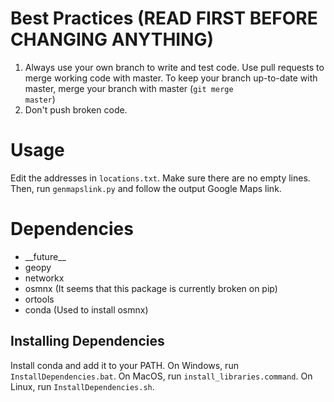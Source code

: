 # Best Practices (READ FIRST BEFORE CHANGING ANYTHING)
1. Always use your own branch to write and test code. Use pull requests to merge working code with master. To keep your branch up-to-date with master, merge your branch with master (<code>git merge master</code>)
2. Don't push broken code.

# Usage
Edit the addresses in <code>locations.txt</code>. Make sure there are no empty lines. Then, run <code>genmapslink.py</code> and follow the output Google Maps link.

# Dependencies
* \_\_future__
* geopy
* networkx
* osmnx (It seems that this package is currently broken on pip)
* ortools
* conda (Used to install osmnx)

## Installing Dependencies
Install conda and add it to your PATH. On Windows, run <code>InstallDependencies.bat</code>. On MacOS, run <code>install_libraries.command</code>. On Linux, run <code>InstallDependencies.sh</code>.
